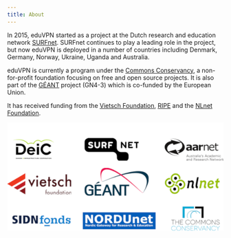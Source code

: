 ```yaml
---
title: About
---
```


In 2015, eduVPN started as a project at the Dutch research and education 
network [SURFnet](https://surfnet.nl/). SURFnet continues to play a leading 
role in the project, but now eduVPN is deployed in a number of countries 
including Denmark, Germany, Norway, Ukraine, Uganda and Australia.

eduVPN is currently a program under the 
[Commons Conservancy](https://commonsconservancy.org/), a non-for-profit 
foundation focusing on free and open source projects. It is also part of the 
[GÉANT](https://www.geant.org/) project (GN4-3) which is co-funded by the 
European Union.

It has received funding from the 
[Vietsch Foundation](http://www.vietsch-foundation.org/), 
[RIPE](https://www.ripe.net/) and the [NLnet Foundation](https://nlnet.nl/).

![Participants](img/about_logos.png)
